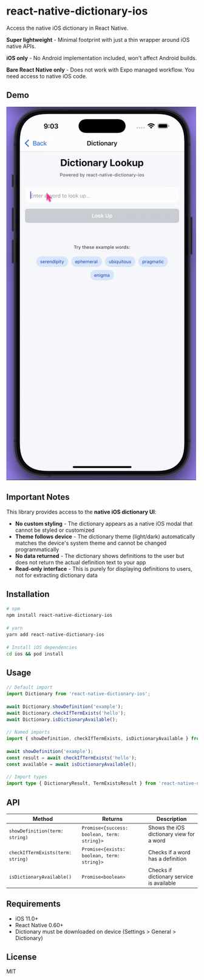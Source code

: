 # react-native-dictionary-ios

Access the native iOS dictionary in React Native.

**Super lightweight** - Minimal footprint with just a thin wrapper around iOS native APIs.

**iOS only** - No Android implementation included, won't affect Android builds.

**Bare React Native only** - Does not work with Expo managed workflow. You need access to native iOS code.

## Demo

![Dictionary Demo](./docs/assets/dictionary.gif)

## Important Notes

This library provides access to the **native iOS dictionary UI**:

- **No custom styling** - The dictionary appears as a native iOS modal that cannot be styled or customized
- **Theme follows device** - The dictionary theme (light/dark) automatically matches the device's system theme and cannot be changed programmatically
- **No data returned** - The dictionary shows definitions to the user but does not return the actual definition text to your app
- **Read-only interface** - This is purely for displaying definitions to users, not for extracting dictionary data

## Installation

```bash
# npm
npm install react-native-dictionary-ios

# yarn
yarn add react-native-dictionary-ios

# Install iOS dependencies
cd ios && pod install
```

## Usage

```typescript
// Default import
import Dictionary from 'react-native-dictionary-ios';

await Dictionary.showDefinition('example');
await Dictionary.checkIfTermExists('hello');
await Dictionary.isDictionaryAvailable();

// Named imports
import { showDefinition, checkIfTermExists, isDictionaryAvailable } from 'react-native-dictionary-ios';

await showDefinition('example');
const result = await checkIfTermExists('hello');
const available = await isDictionaryAvailable();

// Import types
import type { DictionaryResult, TermExistsResult } from 'react-native-dictionary-ios';
```

## API

| Method                            | Returns                                     | Description                               |
| --------------------------------- | ------------------------------------------- | ----------------------------------------- |
| `showDefinition(term: string)`    | `Promise<{success: boolean, term: string}>` | Shows the iOS dictionary view for a word  |
| `checkIfTermExists(term: string)` | `Promise<{exists: boolean, term: string}>`  | Checks if a word has a definition         |
| `isDictionaryAvailable()`         | `Promise<boolean>`                          | Checks if dictionary service is available |

## Requirements

- iOS 11.0+
- React Native 0.60+
- Dictionary must be downloaded on device (Settings > General > Dictionary)

## License

MIT
